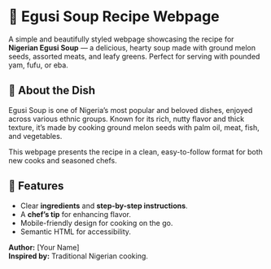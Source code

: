 # 🍲 Egusi Soup Recipe Webpage

A simple and beautifully styled webpage showcasing the recipe for **Nigerian Egusi Soup** — a delicious, hearty soup made with ground melon seeds, assorted meats, and leafy greens. Perfect for serving with pounded yam, fufu, or eba.

## 📖 About the Dish

Egusi Soup is one of Nigeria’s most popular and beloved dishes, enjoyed across various ethnic groups. Known for its rich, nutty flavor and thick texture, it’s made by cooking ground melon seeds with palm oil, meat, fish, and vegetables.

This webpage presents the recipe in a clean, easy-to-follow format for both new cooks and seasoned chefs.

## 📝 Features

- Clear **ingredients** and **step-by-step instructions**.
- A **chef’s tip** for enhancing flavor.
- Mobile-friendly design for cooking on the go.
- Semantic HTML for accessibility.

**Author:** [Your Name]  
**Inspired by:** Traditional Nigerian cooking.
